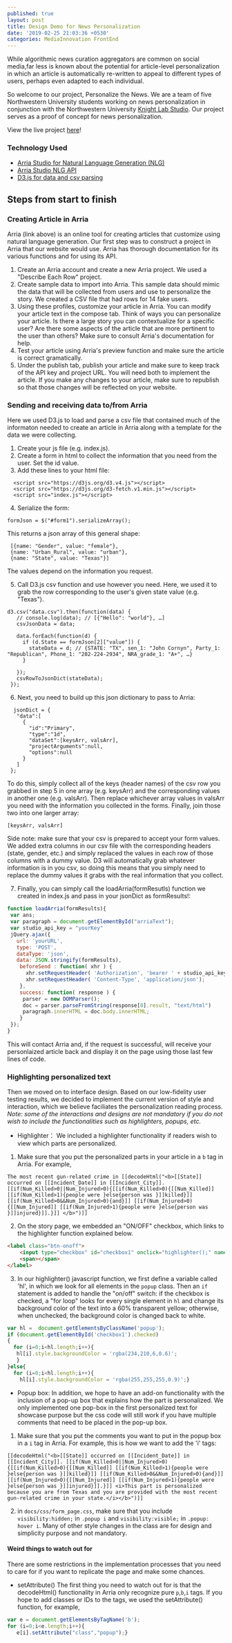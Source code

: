 ```yaml
---
published: true
layout: post
title: Design Demo for News Personalization
date: '2019-02-25 21:03:36 +0530'
categories: MediaInnovation FrontEnd
---
```


While algorithmic news curation aggregators are common on social media,far less is known about the potential for article-level personalization in which an article is automatically re-written to appeal to different types of users, perhaps even adapted to each individual.

So welcome to our project, Personalize the News. We are a team of five Northwestern University students working on news personalization in conjunction with the Northwestern University [Knight Lab Studio](https://knightlab.northwestern.edu/). Our project serves as a proof of concept for news personalization.


View the live project [here](https://nuknightlab.github.io/studio-personal-story/)!



### Technology Used
- [Arria Studio for Natural Language Generation (NLG)](https://www.arria.com/studio/studio-overview/)
- [Arria Studio NLG API](https://docs.studio.arria.com/key-concepts/using-the-api/)
- [D3.js for data and csv parsing](https://d3-wiki.readthedocs.io/zh_CN/master/CSV/)



## Steps from start to finish
### Creating Article in Arria

Arria (link above) is an online tool for creating articles that customize using natural language generation. Our first step was to construct a project in Arria that our website would use. Arria has thorough documentation for its various functions and for using its API.

1) Create an Arria account and create a new Arria project. We used a "Describe Each Row" project.
2) Create sample data to import into Arria. This sample data should mimic the data that will be collected from users and use to personalize the story.  We created a CSV file that had rows for 14 fake users.
3) Using these profiles, customize your article in Arria. You can modify your article text in the compose tab. Think of ways you can personalize your article. Is there a large story you can contextualize for a specific user? Are there some aspects of the article that are more pertinent to the user than others? Make sure to consult Arria's documentation for help.
4) Test your article using Arria's preview function and make sure the article is correct gramatically.
5) Under the publish tab, publish your article and make sure to keep track of the API key and project URL. You will need both to implement the article. If you make any changes to your article, make sure to republish so that those changes will be reflected on your website.


### Sending and receiving data to/from Arria
Here we used D3.js to load and parse a csv file that contained much of the informaton needed to create an article in Arria along with a template for the data we were collecting.

1) Create your js file (e.g. index.js).
2) Create a form in html to collect the information that you need from the user. Set the id value.
3) Add these lines to your html file:
```
  <script src="https://d3js.org/d3.v4.js"></script>
  <script src="https://d3js.org/d3-fetch.v1.min.js"></script>
  <script src="index.js"></script>
``` 
4) Serialize the form:
 ```
 formJson = $("#form1").serializeArray();
 ```
 This returns a json array of this general shape:
 ```
  [{name: "Gender", value: "female"}, 
  {name: "Urban_Rural", value: "urban"}, 
  {name: "State", value: "Texas"}]
 ```
 The values depend on the information you request.
 
 5) Call D3.js csv function and use however you need. Here, we used it to grab the row corresponding to the user's given state value (e.g. "Texas").
 ```
 d3.csv("data.csv").then(function(data) {
    // console.log(data); // [{"Hello": "world"}, …]
    csvJsonData = data;

    data.forEach(function(d) {
      if (d.State == formJson[2]["value"]) {
        stateData = d; // {STATE: "TX", sen_1: "John Cornyn", Party_1: "Republican", Phone_1: "202-224-2934", NRA_grade_1: "A+", …}
      }

    });
    csvRowToJsonDict(stateData);
  });
 ```

6) Next, you need to build up this json dictionary to pass to Arria:
 ```
   jsonDict = {
    "data":[
      {
        "id":"Primary",
        "type":"1d",
        "dataSet":[keysArr, valsArr],
        "projectArguments":null,
        "options":null
      }
    ]
  };
 ```
 To do this, simply collect all of the keys (header names) of the csv row you grabbed in step 5 in one array (e.g. keysArr) and the corresponding values in another one (e.g. valsArr). Then replace whichever array values in valsArr you need with the information you collected in the forms. Finally, join those two into one larger array:
 ```
 [keysArr, valsArr]
 ```
 
 Side note: make sure that your csv is prepared to accept your form values. We added extra columns in our csv file with the corresponding headers (state, gender, etc.) and simply replaced the values in each row of those columns with a dummy value. D3 will automatically grab whatever information is in you csv, so doing this means that you simply need to replace the dummy values it grabs with the real information that you collect.
 
 7) Finally, you can simply call the loadArria(formResutls) function we created in index.js and pass in your jsonDict as formResults!:
 ```javascript
 function loadArria(formResults){
  var ans;
  var paragraph = document.getElementById("arriaText");
  var studio_api_key = "yourKey"
  jQuery.ajax({
    url: 'yourURL',
    type: 'POST',
    dataType: 'json',
    data: JSON.stringify(formResults),
     beforeSend : function( xhr ) {
       xhr.setRequestHeader( 'Authorization', 'bearer ' + studio_api_key);
       xhr.setRequestHeader( 'Content-Type', 'application/json');
     },
     success: function( response ) {
      parser = new DOMParser();
      doc = parser.parseFromString(response[0].result, "text/html")
      paragraph.innerHTML = doc.body.innerHTML;
     }
  });
}
```

 This will contact Arria and, if the request is successful, will receive your personlaized article back and display it on the page using those last few lines of code.

 
### Highlighting personalized text
Then we moved on to interface design. Based on our low-fidelity user testing results, we decided to implement the current version of style and interaction, which we believe faciliates the personalization reading process. *Note: some of the interactions and designs are not mandatory if you do not wish to include the functionalities such as highlighters, popups, etc.*

* Highlighter： We included a highlighter functionality if readers wish to view which parts are personalized.
1) Make sure that you put the personalized parts in your article in a `b` tag in Arria. For example,
```
The most recent gun-related crime in [[decodeHtml("<b>[[State]] occurred on [[Incident_Date]] in [[Incident_City]]. [[if(Num_Killed>0||Num_Injured>0){[[if(Num_Killed>0){[[Num_Killed]] [[if(Num_Killed>1){people were }else{person was }]]killed}]] [[if(Num_Killed>0&&Num_Injured>0){and}]] [[if(Num_Injured>0){[[Num_Injured]] [[if(Num_Injured>1){people were }else{person was }]]injured}]].}]] </b>")]]
```
2) On the story page, we embedded an "ON/OFF" checkbox, which links to the highlighter function explained below.
```html
<label class="btn-onoff">
    <input type="checkbox" id="checkbox1" onclick="highlighter();" name="name" data-onoff="toggle">
    <span></span>
</label>
```
3) In our highlighter() javascript function, we first define a variable called 'hl', in which we look for all elements in the  `popup` class. Then an `if` statement is added to handle the "on/off" switch: if the checkbox is checked, a "for loop" looks for every single element in `hl` and change its background color of the text into a 60% transparent yellow; otherwise, when unchecked, the background color is changed back to white.
```javascript
var hl =  document.getElementsByClassName('popup');
if (document.getElementById('checkbox1').checked)
{ 
  for (i=0;i<hl.length;i++){
   hl[i].style.backgroundColor = 'rgba(234,210,6,0.6)';
   }
}else{
  for (i=0;i<hl.length;i++){
    hl[i].style.backgroundColor = 'rgba(255,255,255,0.9)';}
```

* Popup box:
In addition, we hope to have an add-on functionality with the inclusion of a pop-up box that explains how the part is personalized. We only implemented one pop-box in the first personalized text for showcase purpose but the css code will still work if you have multiple comments that need to be placed in the pop-up box.
1) Make sure that you put the comments you want to put in the popup box in a `i` tag in Arria. For example, this is how we want to add the 'i' tags:
```
[[decodeHtml("<b>[[State]] occurred on [[Incident_Date]] in [[Incident_City]]. [[if(Num_Killed>0||Num_Injured>0){[[if(Num_Killed>0){[[Num_Killed]] [[if(Num_Killed>1){people were }else{person was }]]killed}]] [[if(Num_Killed>0&&Num_Injured>0){and}]] [[if(Num_Injured>0){[[Num_Injured]] [[if(Num_Injured>1){people were }else{person was }]]injured}]].}]] <i>This part is personalized because you are from Texas and you are provided with the most recent gun-related crime in your state.</i></b>")]]
```
2) in  `docs/css/form_page.css`, make sure that you include `visibility:hidden;` in  `.popup i` and `visibility:visible;` in `.popup: hover i`. Many of other style changes in the class are for design and simplicity purpose and not mandatory.

#### Weird things to watch out for
There are some restrictions in the implementation processes that you need to care for if you want to replicate the page and make some chances.
* setAttribute()
The first thing you need to watch out for is that the decodeHtml() functionality in Arria only recognize pure `p`,`b`,`i` tags. If you hope to add classes or IDs to the tags, we used the setAttribute() function, for example,
```javascript
var e = document.getElementsByTagName('b');
for (i=0;i<e.length;i++){
   e[i].setAttribute("class","popup");}
```


